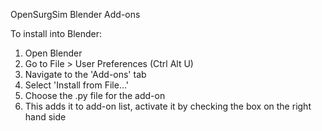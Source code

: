OpenSurgSim Blender Add-ons

To install into Blender:
1) Open Blender
2) Go to File > User Preferences (Ctrl Alt U)
3) Navigate to the 'Add-ons' tab
4) Select 'Install from File...'
5) Choose the .py file for the add-on
6) This adds it to add-on list, activate it by checking the box on the right hand side
